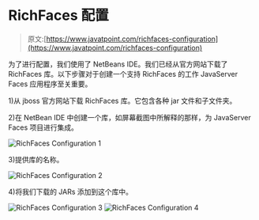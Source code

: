 # RichFaces 配置

> 原文:[https://www.javatpoint.com/richfaces-configuration](https://www.javatpoint.com/richfaces-configuration)

为了进行配置，我们使用了 NetBeans IDE。我们已经从官方网站下载了 RichFaces 库。以下步骤对于创建一个支持 RichFaces 的工作 JavaServer Faces 应用程序至关重要。

1)从 jboss 官方网站下载 RichFaces 库。它包含各种 jar 文件和子文件夹。

2)在 NetBean IDE 中创建一个库，如屏幕截图中所解释的那样，为 JavaServer Faces 项目进行集成。

![RichFaces Configuration 1](../Images/b807c040cdf50a374128084dc3b7f546.png)

3)提供库的名称。

![RichFaces Configuration 2](../Images/61c5eda44dc8cc2a5b969c77d95d5514.png)

4)将我们下载的 JARs 添加到这个库中。

![RichFaces Configuration 3](../Images/6b89f8ad159a2dda50ba264cb0abefef.png) ![RichFaces Configuration 4](../Images/aefd84af71d8d7e16058261f2b2de0e7.png)